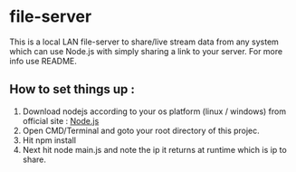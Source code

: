 # file-server
This is a local LAN file-server to share/live stream data from any system which can use Node.js with simply sharing a link to your server. For more info use README.

How to set things up :
-------------------------------------
1. Download nodejs according to your os platform (linux / windows) from official site : [Node.js](https://nodejs.org/en/download/)
2. Open CMD/Terminal and goto your root directory of this projec.
3. Hit npm install
4. Next hit node main.js and note the ip it returns at runtime which is ip to share.

